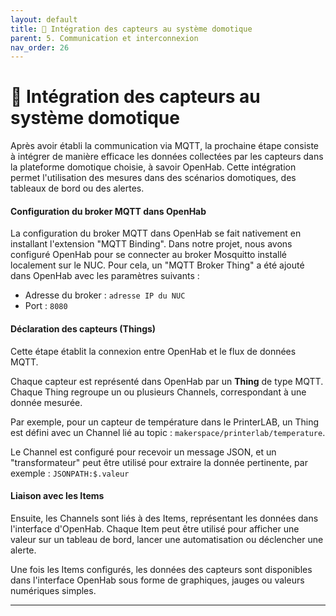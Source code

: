 ```yaml
---
layout: default
title: 🔗 Intégration des capteurs au système domotique
parent: 5. Communication et interconnexion
nav_order: 26
---
```


# 🔗 Intégration des capteurs au système domotique

Après avoir établi la communication via MQTT, la prochaine étape consiste à intégrer de manière efficace les données collectées par les capteurs dans la plateforme domotique choisie, à savoir OpenHab. Cette intégration permet l'utilisation des mesures dans des scénarios domotiques, des tableaux de bord ou des alertes.

#### Configuration du broker MQTT dans OpenHab

La configuration du broker MQTT dans OpenHab se fait nativement en installant l'extension "MQTT Binding". Dans notre projet, nous avons configuré OpenHab pour se connecter au broker Mosquitto installé localement sur le NUC. Pour cela, un "MQTT Broker Thing" a été ajouté dans OpenHab avec les paramètres suivants : 
- Adresse du broker : `adresse IP du NUC`
- Port : `8080`

#### Déclaration des capteurs (Things)

Cette étape établit la connexion entre OpenHab et le flux de données MQTT.

Chaque capteur est représenté dans OpenHab par un **Thing** de type MQTT. Chaque Thing regroupe un ou plusieurs Channels, correspondant à une donnée mesurée. 

Par exemple, pour un capteur de température dans le PrinterLAB, un Thing est défini avec un Channel lié au topic : `makerspace/printerlab/temperature`. 

Le Channel est configuré pour recevoir un message JSON, et un "transformateur" peut être utilisé pour extraire la donnée pertinente, par exemple : `JSONPATH:$.valeur`

#### Liaison avec les Items

Ensuite, les Channels sont liés à des Items, représentant les données dans l'interface d'OpenHab. Chaque Item peut être utilisé pour afficher une valeur sur un tableau de bord, lancer une automatisation ou déclencher une alerte.

Une fois les Items configurés, les données des capteurs sont disponibles dans l'interface OpenHab sous forme de graphiques, jauges ou valeurs numériques simples.

---


